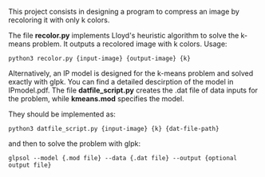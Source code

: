 This project consists in designing a program to compress an image by recoloring it with only k colors. 

The file **recolor.py** implements Lloyd's heuristic algorithm to solve the k-means problem. It outputs a recolored image with k colors.
Usage: 

`python3 recolor.py {input-image} {output-image} {k}`

Alternatively, an IP model is designed for the k-means problem and solved exactly with glpk. 
You can find a detailed descirption of the model in IPmodel.pdf. The file **datfile_script.py** creates the .dat file of data inputs for the problem, while **kmeans.mod** specifies the model. 

They should be implemented as:

`python3 datfile_script.py {input-image} {k} {dat-file-path}`

and then to solve the problem with glpk:

`glpsol --model {.mod file} --data {.dat file} --output {optional output file}`


